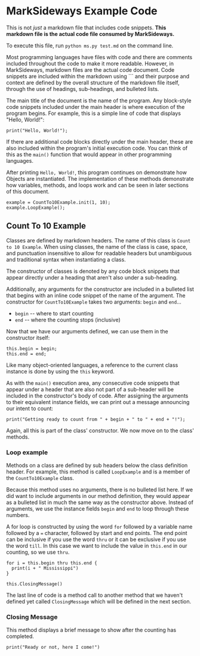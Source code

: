 # MarkSideways Example Code

This is not *just* a markdown file that includes code snippets. **This 
markdown file is the actual code file consumed by MarkSideways.**

To execute this file, run `python ms.py test.md` on the command line.

Most programming languages have files with code and there are comments
included throughout the code to make it more readable. However, in
MarkSideways, markdown files are the actual code document. Code snippets are
included within the markdown using ``` and their purpose and context are
defined by the overall structure of the markdown file itself, through the
use of headings, sub-headings, and bulleted lists.

The main title of the document is the name of the program. Any block-style 
code snippets included under the main header is where execution of the program
begins. For example, this is a simple line of code that displays "Hello, World!":

```
print("Hello, World!");
```

If there are additional code blocks directly under the main header, these
are also included within the program's initial execution code. You can think
of this as the `main()` function that would appear in other programming
languages.

After printing `Hello, World!`, this program continues on demonstrate how
Objects are instantiated. The implementation of these methods demonstrate
how variables, methods, and loops work and can be seen in later sections
of this document.

```
example = CountTo10Example.init(1, 10);
example.LoopExample();
```

## Count To 10 Example

Classes are defined by markdown headers. The name of this class 
is `Count to 10 Example`. When using classes, the name of the class is
case, space, and punctuation insensitive to allow for readable headers
but unambiguous and traditional syntax when instantiating a class.

The constructor of classes is denoted by any code block snippets that
appear directly under a heading that aren't also under a sub-heading.

Additionally, any arguments for the constructor are included in a bulleted
list that begins with an inline code snippet of the name of the argument.
The constructor for `CountTo10Example` takes two arguments: `begin` and `end`...

- `begin` -- where to start counting
- `end` -- where the counting stops (inclusive)

Now that we have our arguments defined, we can use them in the constructor
itself:

```
this.begin = begin;
this.end = end;
```

Like many object-oriented languages, a reference to the current class instance
is done by using the `this` keyword.

As with the `main()` execution area, any consecutive code snippets that appear
under a header that are also not part of a sub-header will be included in the
constructor's body of code. After assigning the arguments to their equivalent 
instance fields, we can print out a message announcing our intent to count:

```
print("Getting ready to count from " + begin + " to " + end + "!");
```

Again, all this is part of the class' constructor. We now move on to the
class' methods. 

### Loop example

Methods on a class are defined by sub headers below the class definition header.
For example, this method is called `LoopExample` and is a member of the 
`CountTo10Example` class.

Because this method uses no arguments, there is no bulleted list here. If we did
want to include arguments in our method definition, they would appear as a bulleted
list in much the same way as the constructor above. Instead of arguments, we 
use the instance fields `begin` and `end` to loop through these numbers.

A for loop is constructed by using the word `for` followed by a variable name
followed by a `=` character, followed by start and end points. The end point 
can be inclusive if you use the word `thru` or it can be exclusive if you use the 
word `till`. In this case we want to include the value in `this.end` in our
counting, so we use `thru`.

```
for i = this.begin thru this.end {
  print(i + " Mississippi")
}

this.ClosingMessage()
```

The last line of code is a method call to another method that we haven't 
defined yet called `ClosingMessage` which will be defined in the next section.

### Closing Message

This method displays a brief message to show after the counting has completed.

```
print("Ready or not, here I come!")
```
